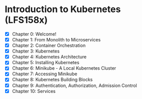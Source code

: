 # Introduction to Kubernetes (LFS158x)

- [x] Chapter 0: Welcome!
- [x] Chapter 1: From Monolith to Microservices
- [x] Chapter 2: Container Orchestration
- [x] Chapter 3: Kubernetes
- [x] Chapter 4: Kubernetes Architecture
- [x] Chapter 5: Installing Kubernetes
- [x] Chapter 6: Minikube - A Local Kubernetes Cluster
- [x] Chapter 7: Accessing Minikube
- [x] Chapter 8: Kubernetes Building Blocks
- [x] Chapter 9: Authentication, Authorization, Admission Control
- [x] Chapter 10: Services
